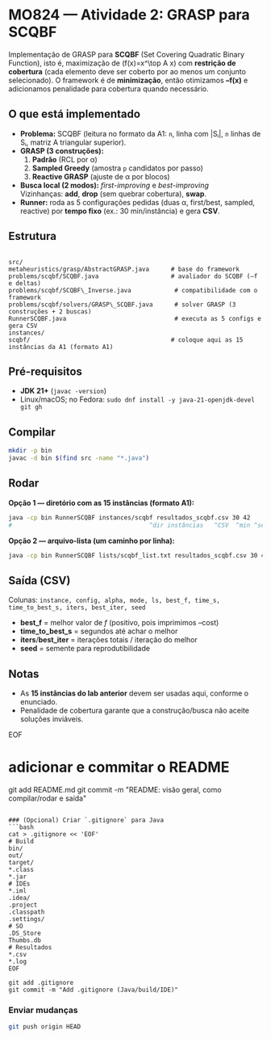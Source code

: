 # MO824 — Atividade 2: GRASP para SCQBF

Implementação de GRASP para **SCQBF** (Set Covering Quadratic Binary Function), isto é, maximização de \(f(x)=x^\top A x\) com **restrição de cobertura** (cada elemento deve ser coberto por ao menos um conjunto selecionado). O framework é de **minimização**, então otimizamos **–f(x)** e adicionamos penalidade para cobertura quando necessário.

## O que está implementado
- **Problema:** SCQBF (leitura no formato da A1: `n`, linha com |Sᵢ|, `n` linhas de Sᵢ, matriz A triangular superior).
- **GRASP (3 construções):**
  1. **Padrão** (RCL por α)
  2. **Sampled Greedy** (amostra `p` candidatos por passo)
  3. **Reactive GRASP** (ajuste de α por blocos)
- **Busca local (2 modos):** *first-improving* e *best-improving*  
  Vizinhanças: **add**, **drop** (sem quebrar cobertura), **swap**.
- **Runner:** roda as 5 configurações pedidas (duas α, first/best, sampled, reactive) por **tempo fixo** (ex.: 30 min/instância) e gera **CSV**.

## Estrutura
```

src/
metaheuristics/grasp/AbstractGRASP.java      # base do framework
problems/scqbf/SCQBF.java                    # avaliador do SCQBF (–f e deltas)
problems/scqbf/SCQBF\_Inverse.java            # compatibilidade com o framework
problems/scqbf/solvers/GRASP\_SCQBF.java      # solver GRASP (3 construções + 2 buscas)
RunnerSCQBF.java                              # executa as 5 configs e gera CSV
instances/
scqbf/                                       # coloque aqui as 15 instâncias da A1 (formato A1)

````

## Pré-requisitos
- **JDK 21+** (`javac -version`)
- Linux/macOS; no Fedora: `sudo dnf install -y java-21-openjdk-devel git gh`

## Compilar
```bash
mkdir -p bin
javac -d bin $(find src -name "*.java")
````

## Rodar

**Opção 1 — diretório com as 15 instâncias (formato A1):**

```bash
java -cp bin RunnerSCQBF instances/scqbf resultados_scqbf.csv 30 42
#                                      ^dir instâncias   ^CSV  ^min ^seed
```

**Opção 2 — arquivo-lista (um caminho por linha):**

```bash
java -cp bin RunnerSCQBF lists/scqbf_list.txt resultados_scqbf.csv 30 42
```

## Saída (CSV)

Colunas:
`instance, config, alpha, mode, ls, best_f, time_s, time_to_best_s, iters, best_iter, seed`

* **best\_f** = melhor valor de $f$ (positivo, pois imprimimos –cost)
* **time\_to\_best\_s** = segundos até achar o melhor
* **iters**/**best\_iter** = iterações totais / iteração do melhor
* **seed** = semente para reprodutibilidade

## Notas

* As **15 instâncias do lab anterior** devem ser usadas aqui, conforme o enunciado.
* Penalidade de cobertura garante que a construção/busca não aceite soluções inviáveis.

EOF

# adicionar e commitar o README

git add README.md
git commit -m "README: visão geral, como compilar/rodar e saída"

````

### (Opcional) Criar `.gitignore` para Java
```bash
cat > .gitignore << 'EOF'
# Build
bin/
out/
target/
*.class
*.jar
# IDEs
*.iml
.idea/
.project
.classpath
.settings/
# SO
.DS_Store
Thumbs.db
# Resultados
*.csv
*.log
EOF

git add .gitignore
git commit -m "Add .gitignore (Java/build/IDE)"
````

### Enviar mudanças

```bash
git push origin HEAD
```


